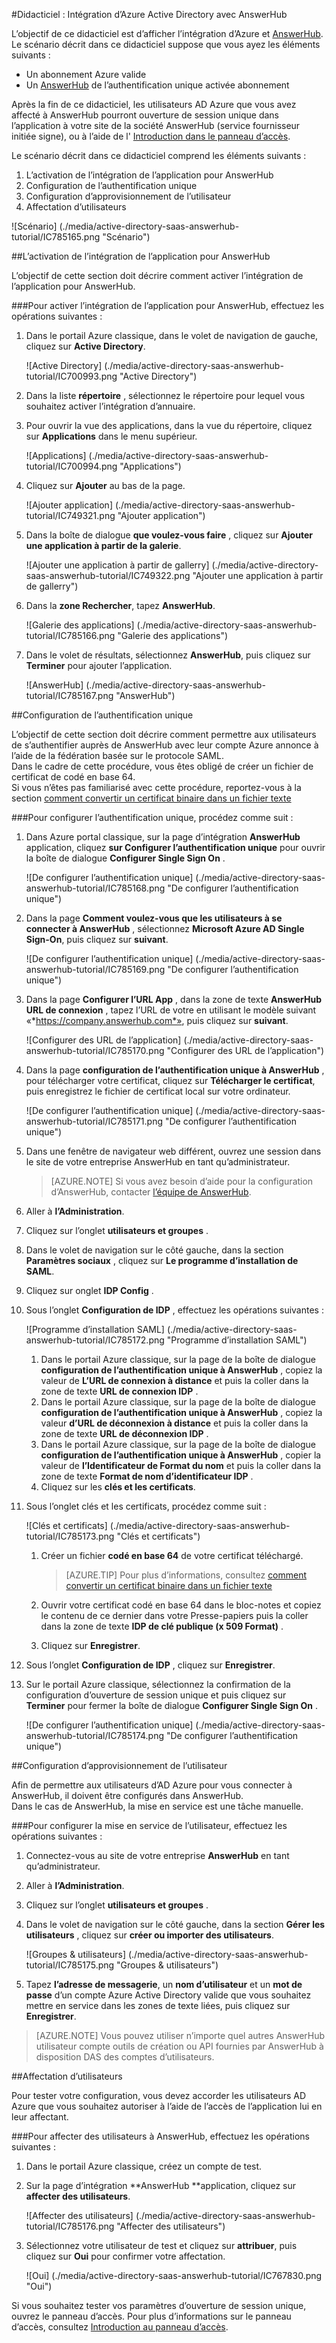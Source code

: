 <properties 
    pageTitle="Didacticiel : Intégration d’Azure Active Directory avec AnswerHub | Microsoft Azure" 
    description="Apprenez à utiliser AnswerHub avec Azure Active Directory pour activer l’ouverture de session unique, la mise en service automatique et bien plus encore !" 
    services="active-directory" 
    authors="jeevansd"  
    documentationCenter="na" 
    manager="femila"/>
<tags 
    ms.service="active-directory" 
    ms.devlang="na" 
    ms.topic="article" 
    ms.tgt_pltfrm="na" 
    ms.workload="identity" 
    ms.date="10/10/2016" 
    ms.author="jeedes" />

#<a name="tutorial-azure-active-directory-integration-with-answerhub"></a>Didacticiel : Intégration d’Azure Active Directory avec AnswerHub

L’objectif de ce didacticiel est d’afficher l’intégration d’Azure et [AnswerHub](http://www.dzonesoftware.com/products/answerhub-question-answer-software).  
Le scénario décrit dans ce didacticiel suppose que vous ayez les éléments suivants :

-   Un abonnement Azure valide
-   Un [AnswerHub](http://www.dzonesoftware.com/products/answerhub-question-answer-software) de l’authentification unique activée abonnement

Après la fin de ce didacticiel, les utilisateurs AD Azure que vous avez affecté à AnswerHub pourront ouverture de session unique dans l’application à votre site de la société AnswerHub (service fournisseur initiée signe), ou à l’aide de l' [Introduction dans le panneau d’accès](active-directory-saas-access-panel-introduction.md).

Le scénario décrit dans ce didacticiel comprend les éléments suivants :

1.  L’activation de l’intégration de l’application pour AnswerHub
2.  Configuration de l’authentification unique
3.  Configuration d’approvisionnement de l’utilisateur
4.  Affectation d’utilisateurs

![Scénario] (./media/active-directory-saas-answerhub-tutorial/IC785165.png "Scénario")

##<a name="enabling-the-application-integration-for-answerhub"></a>L’activation de l’intégration de l’application pour AnswerHub

L’objectif de cette section doit décrire comment activer l’intégration de l’application pour AnswerHub.

###<a name="to-enable-the-application-integration-for-answerhub-perform-the-following-steps"></a>Pour activer l’intégration de l’application pour AnswerHub, effectuez les opérations suivantes :

1.  Dans le portail Azure classique, dans le volet de navigation de gauche, cliquez sur **Active Directory**.

    ![Active Directory] (./media/active-directory-saas-answerhub-tutorial/IC700993.png "Active Directory")

2.  Dans la liste **répertoire** , sélectionnez le répertoire pour lequel vous souhaitez activer l’intégration d’annuaire.

3.  Pour ouvrir la vue des applications, dans la vue du répertoire, cliquez sur **Applications** dans le menu supérieur.

    ![Applications] (./media/active-directory-saas-answerhub-tutorial/IC700994.png "Applications")

4.  Cliquez sur **Ajouter** au bas de la page.

    ![Ajouter application] (./media/active-directory-saas-answerhub-tutorial/IC749321.png "Ajouter application")

5.  Dans la boîte de dialogue **que voulez-vous faire** , cliquez sur **Ajouter une application à partir de la galerie**.

    ![Ajouter une application à partir de gallerry] (./media/active-directory-saas-answerhub-tutorial/IC749322.png "Ajouter une application à partir de gallerry")

6.  Dans la **zone Rechercher**, tapez **AnswerHub**.

    ![Galerie des applications] (./media/active-directory-saas-answerhub-tutorial/IC785166.png "Galerie des applications")

7.  Dans le volet de résultats, sélectionnez **AnswerHub**, puis cliquez sur **Terminer** pour ajouter l’application.

    ![AnswerHub] (./media/active-directory-saas-answerhub-tutorial/IC785167.png "AnswerHub")

##<a name="configuring-single-sign-on"></a>Configuration de l’authentification unique

L’objectif de cette section doit décrire comment permettre aux utilisateurs de s’authentifier auprès de AnswerHub avec leur compte Azure annonce à l’aide de la fédération basée sur le protocole SAML.  
Dans le cadre de cette procédure, vous êtes obligé de créer un fichier de certificat de codé en base 64.  
Si vous n’êtes pas familiarisé avec cette procédure, reportez-vous à la section [comment convertir un certificat binaire dans un fichier texte](http://youtu.be/PlgrzUZ-Y1o)

###<a name="to-configure-single-sign-on-perform-the-following-steps"></a>Pour configurer l’authentification unique, procédez comme suit :

1.  Dans Azure portal classique, sur la page d’intégration **AnswerHub** application, cliquez **sur Configurer l’authentification unique** pour ouvrir la boîte de dialogue **Configurer Single Sign On** .

    ![De configurer l’authentification unique] (./media/active-directory-saas-answerhub-tutorial/IC785168.png "De configurer l’authentification unique")

2.  Dans la page **Comment voulez-vous que les utilisateurs à se connecter à AnswerHub** , sélectionnez **Microsoft Azure AD Single Sign-On**, puis cliquez sur **suivant**.

    ![De configurer l’authentification unique] (./media/active-directory-saas-answerhub-tutorial/IC785169.png "De configurer l’authentification unique")

3.  Dans la page **Configurer l’URL App** , dans la zone de texte **AnswerHub URL de connexion** , tapez l’URL de votre en utilisant le modèle suivant «*https://company.answerhub.com*», puis cliquez sur **suivant**.

    ![Configurer des URL de l’application] (./media/active-directory-saas-answerhub-tutorial/IC785170.png "Configurer des URL de l’application")

4.  Dans la page **configuration de l’authentification unique à AnswerHub** , pour télécharger votre certificat, cliquez sur **Télécharger le certificat**, puis enregistrez le fichier de certificat local sur votre ordinateur.

    ![De configurer l’authentification unique] (./media/active-directory-saas-answerhub-tutorial/IC785171.png "De configurer l’authentification unique")

5.  Dans une fenêtre de navigateur web différent, ouvrez une session dans le site de votre entreprise AnswerHub en tant qu’administrateur.
    >[AZURE.NOTE] Si vous avez besoin d’aide pour la configuration d’AnswerHub, contacter [l’équipe de AnswerHub](mailto:success@answerhub.com. ).








6.  Aller à **l’Administration**.

7.  Cliquez sur l’onglet **utilisateurs et groupes** .

8.  Dans le volet de navigation sur le côté gauche, dans la section **Paramètres sociaux** , cliquez sur **Le programme d’installation de SAML**.

9.  Cliquez sur onglet **IDP Config** .

10. Sous l’onglet **Configuration de IDP** , effectuez les opérations suivantes :

    ![Programme d’installation SAML] (./media/active-directory-saas-answerhub-tutorial/IC785172.png "Programme d’installation SAML")

    1.  Dans le portail Azure classique, sur la page de la boîte de dialogue **configuration de l’authentification unique à AnswerHub** , copiez la valeur de **L’URL de connexion à distance** et puis la coller dans la zone de texte **URL de connexion IDP** .
    2.  Dans le portail Azure classique, sur la page de la boîte de dialogue **configuration de l’authentification unique à AnswerHub** , copiez la valeur **d’URL de déconnexion à distance** et puis la coller dans la zone de texte **URL de déconnexion IDP** .
    3.  Dans le portail Azure classique, sur la page de la boîte de dialogue **configuration de l’authentification unique à AnswerHub** , copier la valeur de **l’Identificateur de Format du nom** et puis la coller dans la zone de texte **Format de nom d’identificateur IDP** .
    4.  Cliquez sur les **clés et les certificats**.

11. Sous l’onglet clés et les certificats, procédez comme suit :

    ![Clés et certificats] (./media/active-directory-saas-answerhub-tutorial/IC785173.png "Clés et certificats")

    1.  Créer un fichier **codé en base 64** de votre certificat téléchargé.  

        >[AZURE.TIP] Pour plus d’informations, consultez [comment convertir un certificat binaire dans un fichier texte](http://youtu.be/PlgrzUZ-Y1o)

    2.  Ouvrir votre certificat codé en base 64 dans le bloc-notes et copiez le contenu de ce dernier dans votre Presse-papiers puis la coller dans la zone de texte **IDP de clé publique (x 509 Format)** .
    3.  Cliquez sur **Enregistrer**.

12. Sous l’onglet **Configuration de IDP** , cliquez sur **Enregistrer**.

13. Sur le portail Azure classique, sélectionnez la confirmation de la configuration d’ouverture de session unique et puis cliquez sur **Terminer** pour fermer la boîte de dialogue **Configurer Single Sign On** .

    ![De configurer l’authentification unique] (./media/active-directory-saas-answerhub-tutorial/IC785174.png "De configurer l’authentification unique")

##<a name="configuring-user-provisioning"></a>Configuration d’approvisionnement de l’utilisateur

Afin de permettre aux utilisateurs d’AD Azure pour vous connecter à AnswerHub, il doivent être configurés dans AnswerHub.  
Dans le cas de AnswerHub, la mise en service est une tâche manuelle.

###<a name="to-configure-user-provisioning-perform-the-following-steps"></a>Pour configurer la mise en service de l’utilisateur, effectuez les opérations suivantes :

1.  Connectez-vous au site de votre entreprise **AnswerHub** en tant qu’administrateur.

2.  Aller à **l’Administration**.

3.  Cliquez sur l’onglet **utilisateurs et groupes** .

4.  Dans le volet de navigation sur le côté gauche, dans la section **Gérer les utilisateurs** , cliquez sur **créer ou importer des utilisateurs**.

    ![Groupes & utilisateurs] (./media/active-directory-saas-answerhub-tutorial/IC785175.png "Groupes & utilisateurs")

5.  Tapez **l’adresse de messagerie**, un **nom d’utilisateur** et un **mot de passe** d’un compte Azure Active Directory valide que vous souhaitez mettre en service dans les zones de texte liées, puis cliquez sur **Enregistrer**.

>[AZURE.NOTE] Vous pouvez utiliser n’importe quel autres AnswerHub utilisateur compte outils de création ou API fournies par AnswerHub à disposition DAS des comptes d’utilisateurs.

##<a name="assigning-users"></a>Affectation d’utilisateurs

Pour tester votre configuration, vous devez accorder les utilisateurs AD Azure que vous souhaitez autoriser à l’aide de l’accès de l’application lui en leur affectant.

###<a name="to-assign-users-to-answerhub-perform-the-following-steps"></a>Pour affecter des utilisateurs à AnswerHub, effectuez les opérations suivantes :

1.  Dans le portail Azure classique, créez un compte de test.

2.  Sur la page d’intégration **AnswerHub **application, cliquez sur **affecter des utilisateurs**.

    ![Affecter des utilisateurs] (./media/active-directory-saas-answerhub-tutorial/IC785176.png "Affecter des utilisateurs")

3.  Sélectionnez votre utilisateur de test et cliquez sur **attribuer**, puis cliquez sur **Oui** pour confirmer votre affectation.

    ![Oui] (./media/active-directory-saas-answerhub-tutorial/IC767830.png "Oui")

Si vous souhaitez tester vos paramètres d’ouverture de session unique, ouvrez le panneau d’accès. Pour plus d’informations sur le panneau d’accès, consultez [Introduction au panneau d’accès](active-directory-saas-access-panel-introduction.md).
